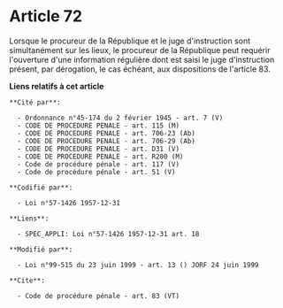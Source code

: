 # Article 72

Lorsque le procureur de la République et le juge d'instruction sont simultanément sur les lieux, le procureur de la
République peut requérir l'ouverture d'une information régulière dont est saisi le juge d'instruction présent, par
dérogation, le cas échéant, aux dispositions de l'article 83.

**Liens relatifs à cet article**

	**Cité par**:

	  - Ordonnance n°45-174 du 2 février 1945 - art. 7 (V)
	  - CODE DE PROCEDURE PENALE - art. 115 (M)
	  - CODE DE PROCEDURE PENALE - art. 706-23 (Ab)
	  - CODE DE PROCEDURE PENALE - art. 706-29 (Ab)
	  - CODE DE PROCEDURE PENALE - art. D31 (V)
	  - CODE DE PROCEDURE PENALE - art. R200 (M)
	  - Code de procédure pénale - art. 117 (V)
	  - Code de procédure pénale - art. 51 (V)

	**Codifié par**:

	  - Loi n°57-1426 1957-12-31

	**Liens**:

	  - SPEC_APPLI: Loi n°57-1426 1957-12-31 art. 18

	**Modifié par**:

	  - Loi n°99-515 du 23 juin 1999 - art. 13 () JORF 24 juin 1999

	**Cite**:

	  - Code de procédure pénale - art. 83 (VT)
